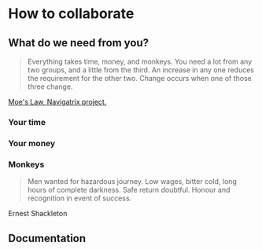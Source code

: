 # How to collaborate

## What do we need from you?

> Everything takes time, money, and monkeys. You need a lot from any two groups, and a little from the third. An increase in any one reduces the requirement for the other two. Change occurs when one of those three change.

[Moe's Law, Navigatrix project.](http://navigatrix.net)

### Your time

### Your money

### Monkeys

> Men wanted for hazardous journey. Low wages, bitter cold, long hours of complete darkness. Safe return doubtful. Honour and recognition in event of success.

Ernest Shackleton

## Documentation



